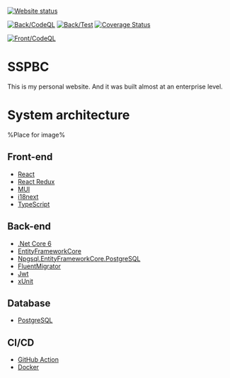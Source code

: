 [![Website status](https://img.shields.io/website?label=Website%20status&url=https%3A%2F%2Ffireplace-of-despair.org%2F)](https://fireplace-of-despair.org)

[![Back/CodeQL](https://github.com/ChiefNoir/ss-pbc/actions/workflows/back-end_codeql.yml/badge.svg)](https://github.com/ChiefNoir/ss-pbc/actions/workflows/back-end_codeql.yml)
[![Back/Test](https://github.com/ChiefNoir/ss-pbc/actions/workflows/back-end_test.yml/badge.svg)](https://github.com/ChiefNoir/ss-pbc/actions/workflows/back-end_test.yml)
[![Coverage Status](https://coveralls.io/repos/github/ChiefNoir/ss-pbc/badge.svg?branch=master)](https://coveralls.io/github/ChiefNoir/ss-pbc?branch=master)

[![Front/CodeQL](https://github.com/ChiefNoir/ss-pbc/actions/workflows/front-end_codeql.yml/badge.svg)](https://github.com/ChiefNoir/ss-pbc/actions/workflows/front-end_codeql.yml)
# SSPBC
This is my personal website.
And it was built almost at an enterprise level.

# System architecture
%Place for image%

## Front-end
- [React](https://reactjs.org/)
- [React Redux](https://react-redux.js.org/)
- [MUI](https://mui.com/)
- [i18next](https://www.i18next.com/)
- [TypeScript](https://www.typescriptlang.org/)

## Back-end
- [.Net Core 6](https://dotnet.microsoft.com/download)
- [EntityFrameworkCore](https://dotnet.microsoft.com/download)
- [Npgsql.EntityFrameworkCore.PostgreSQL](https://www.nuget.org/packages/Npgsql.EntityFrameworkCore.PostgreSQL/)
- [FluentMigrator](https://fluentmigrator.github.io/)
- [Jwt](https://github.com/AzureAD/azure-activedirectory-identitymodel-extensions-for-dotnet)
- [xUnit](https://xunit.net/)

## Database
- [PostgreSQL](https://www.postgresql.org/)

## CI/CD
- [GitHub Action](https://github.com/features/actions)
- [Docker](https://www.docker.com/)
